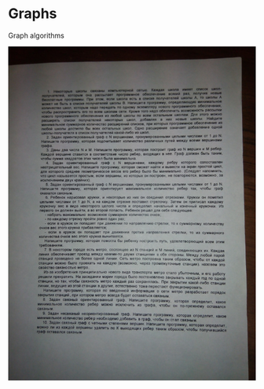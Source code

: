 # Graphs
Graph algorithms

![picture](https://github.com/Anonymoar/Graphs/blob/master/Nogn9Viu7yE%20(1).jpg)
